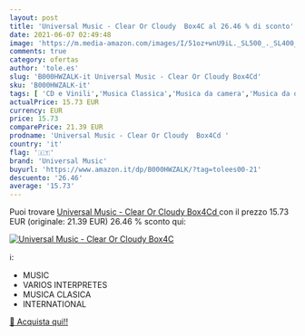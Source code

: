 ```yaml
---
layout: post
title: 'Universal Music - Clear Or Cloudy  Box4C al 26.46 % di sconto'
date: 2021-06-07 02:49:48
image: 'https://m.media-amazon.com/images/I/51oz+wnU9iL._SL500_._SL400_.jpg'
comments: true
category: ofertas
author: 'tole.es'
slug: 'B000HWZALK-it Universal Music - Clear Or Cloudy Box4Cd'
sku: 'B000HWZALK-it'
tags: [ 'CD e Vinili','Musica Classica','Musica da camera','Musica da orchestra, concerti e sinfonie','Sinfonie','universal music', ]
actualPrice: 15.73 EUR
currency: EUR
price: 15.73
comparePrice: 21.39 EUR
prodname: 'Universal Music - Clear Or Cloudy  Box4Cd '
country: 'it'
flag: '🇮🇹'
brand: 'Universal Music'
buyurl: 'https://www.amazon.it/dp/B000HWZALK/?tag=tolees00-21'
descuento: '26.46'
average: '15.73'
---
```


Puoi trovare [Universal Music - Clear Or Cloudy  Box4Cd ](https://www.amazon.it/dp/B000HWZALK/?tag=tolees00-21) con il prezzo 15.73 EUR (originale: 21.39 EUR) 26.46 % sconto qui:

[![Universal Music - Clear Or Cloudy  Box4C](https://m.media-amazon.com/images/I/51oz+wnU9iL._SL500_._SL400_.jpg)](https://www.amazon.it/dp/B000HWZALK/?tag=tolees00-21)

ℹ️:

- MUSIC
- VARIOS INTERPRETES
- MUSICA CLASICA
- INTERNATIONAL

[🛒 Acquista qui!!](https://www.amazon.it/dp/B000HWZALK/?tag=tolees00-21)
